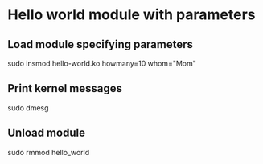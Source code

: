 # Hello world module with parameters

## Load module specifying parameters

sudo insmod hello-world.ko howmany=10 whom="Mom"

## Print kernel messages

sudo dmesg

## Unload module

sudo rmmod hello_world
